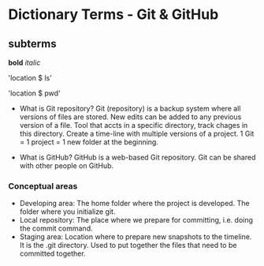 # Dictionary Terms - Git & GitHub

## subterms

**bold**
*italic*

'location $ ls'

'location $ pwd'

- What is Git repository?
Git (repository) is a backup system where all versions of files are stored. New edits can be added to any previous version of a file.
Tool that accts in a specific directory, track chages in this directory.
Create a time-line with multiple versions of a project. 1 Git = 1 project = 1 new folder at the beginning.

- What is GitHub?
GitHub is a web-based Git repository. Git can be shared with other people on GitHub.

### Conceptual areas
- Developing area: The home folder where the project is developed. The folder where you initialize git.
- Local repository: The place where we prepare for committing, i.e. doing the commit command.
- Staging area: Location where to prepare new snapshots to the timeline. It is the .git directory. Used to put together the files that need to be committed together.
